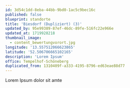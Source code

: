 ```yaml
---
id: 3d54c1dd-8eba-44bb-9bd0-1ac5c9bec16c
published: false
blueprint: standorte
title: 'Biesdorf (Dupliziert) (3)'
updated_by: 95e99389-87ef-46dc-89fe-516fc22e966e
updated_at: 1719928218
thumbnail_image:
  - content_bewertungvorort.jpg
longitude: '13.557512066623865'
latitude: '52.506706665102165'
description: 'Lorem Ipsum'
office: Tempelhof-Schöneberg
duplicated_from: 1310409f-a333-4195-8796-ed63eae88d77
---
```

Lorem Ipsum dolor sit amte